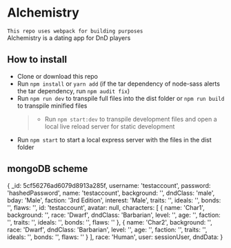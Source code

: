 # Alchemistry

`This repo uses webpack for building purposes`  
Alchemistry is a dating app for DnD players

## How to install

- Clone or download this repo
- Run `npm install` or `yarn add` (if the tar dependency of node-sass alerts the tar dependency, run `npm audit fix`)
- Run `npm run dev` to transpile full files into the dist folder or `npm run build` to transpile minified files
  > - Run `npm start:dev` to transpile development files and open a local live reload server for static development
- Run `npm start` to start a local express server with the files in the dist folder

## mongoDB scheme

{ \_id: 5cf56276ad6079d8913a285f,
username: 'testaccount',
password: 'hashedPassword',
name: 'testaccount',
background: '',
dndClass: 'male',
bday: 'Male',
faction: '3rd Edition',
interest: 'Male',
traits: '',
ideals: '',
bonds: '',
flaws: '',
id: 'testaccount',
avatar: null,
characters:
[ { name: 'Char1',
background: '',
race: 'Dwarf',
dndClass: 'Barbarian',
level: '',
age: '',
faction: '',
traits: '',
ideals: '',
bonds: '',
flaws: '' },
{ name: 'Char2',
background: '',
race: 'Dwarf',
dndClass: 'Barbarian',
level: '',
age: '',
faction: '',
traits: '',
ideals: '',
bonds: '',
flaws: '' } ],
race: 'Human',
user: sessionUser,
dndData:
}
